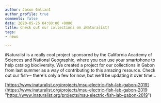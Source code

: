 ```yaml
---
author: Jason Gallant
author_profile: true
comments: false
date: 2020-05-26 04:00:00 +0000
title: Check out our collections on iNaturalist!
tags:
- news

---
```

iNaturalist is a really cool project sponsored by the California Academy of Sciences and National Geographic, where you can use your smartphone to help catalog biodiversity.  We created a project for our collections in Gabon from last summer as a way of contributing to this amazing resource.  Check out our fish-- there's only a few for now, but we'll be updating it over time...

[https://www.inaturalist.org/projects/msu-electric-fish-lab-gabon-2019](https://www.inaturalist.org/projects/msu-electric-fish-lab-gabon-2019 "https://www.inaturalist.org/projects/msu-electric-fish-lab-gabon-2019")

